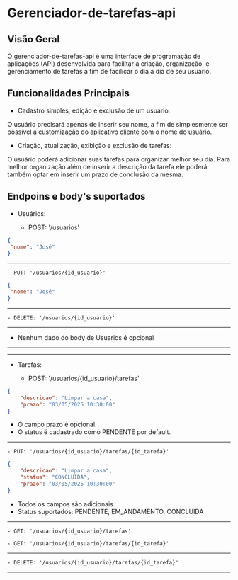 # Gerenciador-de-tarefas-api

## Visão Geral
O gerenciador-de-tarefas-api é uma interface de programação de aplicações (API) desenvolvida para facilitar a criação, organização, e gerenciamento de tarefas a fim de facilicar o dia a dia de seu usuário.

## Funcionalidades Principais

- Cadastro simples, edição e exclusão de um usuário:

O usuário precisará apenas de inserir seu nome, a fim de simplesmente ser possível a customização do aplicativo cliente com o nome do usuário.



- Criação, atualização, exibição e exclusão de tarefas:

O usuário poderá adicionar suas tarefas para organizar melhor seu dia.
Para melhor organização além de inserir a descrição da tarefa ele poderá também optar em inserir um prazo de conclusão da mesma.


## Endpoins e body's suportados

- Usuários:


    - POST: '/usuarios'

```json
{
 "nome": "José"
}
```
------------------------------------------------------------------------------------------------------------------------------------------------------------
    - PUT: '/usuarios/{id_usuario}'

```json
{
 "nome": "José"
}
```
------------------------------------------------------------------------------------------------------------------------------------------------------------
    - DELETE: '/usuarios/{id_usuario}'

------------------------------------------------------------------------------------------------------------------------------------------------------------
- Nenhum dado do body de Usuarios é opcional

------------------------------------------------------------------------------------------------------------------------------------------------------------
------------------------------------------------------------------------------------------------------------------------------------------------------------

- Tarefas:


    - POST: '/usuarios/{id_usuario}/tarefas'

```json
{
    "descricao": "Limpar a casa",
    "prazo": "03/05/2025 10:30:00"
}
```

- O campo prazo é opcional.
- O status é cadastrado como PENDENTE por default.

------------------------------------------------------------------------------------------------------------------------------------------------------------
    - PUT: '/usuarios/{id_usuario}/tarefas/{id_tarefa}'

```json
{
    "descricao": "Limpar a casa",
    "status": "CONCLUIDA",
    "prazo": "03/05/2025 10:30:00"
}
```
- Todos os campos são adicionais.
- Status suportados: PENDENTE, EM_ANDAMENTO, CONCLUIDA

------------------------------------------------------------------------------------------------------------------------------------------------------------
    - GET: '/usuarios/{id_usuario}/tarefas'

    - GET: '/usuarios/{id_usuario}/tarefas/{id_tarefa}'

------------------------------------------------------------------------------------------------------------------------------------------------------------
    - DELETE: '/usuarios/{id_usuario}/tarefas/{id_tarefa}'

------------------------------------------------------------------------------------------------------------------------------------------------------------


